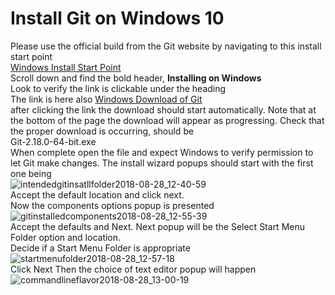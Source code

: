 # Install Git on Windows 10 #
Please use the official build from the Git website by navigating to this install start point  
[Windows Install Start Point](https://git-scm.com/book/en/v2/Getting-Started-Installing-Git)  
Scroll down and find the bold header, **Installing on Windows**  
Look to verify the link is clickable under the heading  
The link is here also [Windows Download of Git](https://git-scm.com/download/win)  
after clicking the link the download should start automatically.
Note that at the bottom of the page the download will appear as progressing.
Check that the proper download is occurring, should be  
Git-2.18.0-64-bit.exe  
When complete open the file and expect Windows to verify permission to let Git make changes.
The install wizard popups should start with the first one being  
![intendedgitinsatllfolder2018-08-28_12-40-59](https://user-images.githubusercontent.com/34219519/44803287-a4474600-ab83-11e8-969b-b2630fcab2ee.jpg)  
Accept the default location and click next.  
Now the components options popup is presented  
![gitinstalledcomponents2018-08-28_12-55-39](https://user-images.githubusercontent.com/34219519/44807684-c8a91f80-ab8f-11e8-8609-be0b2507f678.jpg)  
Accept the defaults and Next.
Next popup will be the Select Start Menu Folder option and location.  
Decide if a Start Menu Folder is appropriate  
![startmenufolder2018-08-28_12-57-18](https://user-images.githubusercontent.com/34219519/44852043-d0b49e00-ac27-11e8-8946-48c0dbf77e92.jpg)  
Click Next
Then the choice of text editor popup will happen  
![commandlineflavor2018-08-28_13-00-19](https://user-images.githubusercontent.com/34219519/44870926-fefda200-ac56-11e8-82ab-ee44d0976fa6.jpg)  

